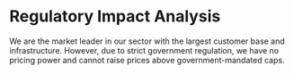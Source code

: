 # Regulatory Impact Analysis

We are the market leader in our sector with the largest customer base and infrastructure. However, due to strict government regulation, we have no pricing power and cannot raise prices above government-mandated caps.